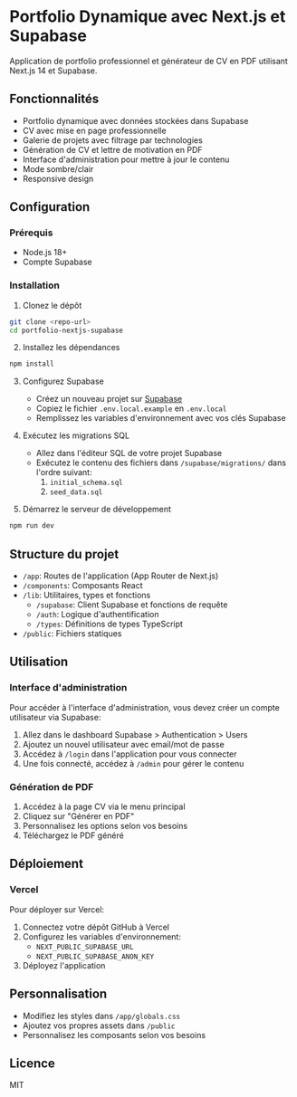 # Portfolio Dynamique avec Next.js et Supabase

Application de portfolio professionnel et générateur de CV en PDF utilisant Next.js 14 et Supabase.

## Fonctionnalités

- Portfolio dynamique avec données stockées dans Supabase
- CV avec mise en page professionnelle
- Galerie de projets avec filtrage par technologies
- Génération de CV et lettre de motivation en PDF
- Interface d'administration pour mettre à jour le contenu
- Mode sombre/clair
- Responsive design

## Configuration

### Prérequis

- Node.js 18+
- Compte Supabase

### Installation

1. Clonez le dépôt
```bash
git clone <repo-url>
cd portfolio-nextjs-supabase
```

2. Installez les dépendances
```bash
npm install
```

3. Configurez Supabase
   - Créez un nouveau projet sur [Supabase](https://supabase.com)
   - Copiez le fichier `.env.local.example` en `.env.local`
   - Remplissez les variables d'environnement avec vos clés Supabase

4. Exécutez les migrations SQL
   - Allez dans l'éditeur SQL de votre projet Supabase
   - Exécutez le contenu des fichiers dans `/supabase/migrations/` dans l'ordre suivant:
     1. `initial_schema.sql`
     2. `seed_data.sql`

5. Démarrez le serveur de développement
```bash
npm run dev
```

## Structure du projet

- `/app`: Routes de l'application (App Router de Next.js)
- `/components`: Composants React
- `/lib`: Utilitaires, types et fonctions
  - `/supabase`: Client Supabase et fonctions de requête
  - `/auth`: Logique d'authentification
  - `/types`: Définitions de types TypeScript
- `/public`: Fichiers statiques

## Utilisation

### Interface d'administration

Pour accéder à l'interface d'administration, vous devez créer un compte utilisateur via Supabase:

1. Allez dans le dashboard Supabase > Authentication > Users
2. Ajoutez un nouvel utilisateur avec email/mot de passe
3. Accédez à `/login` dans l'application pour vous connecter
4. Une fois connecté, accédez à `/admin` pour gérer le contenu

### Génération de PDF

1. Accédez à la page CV via le menu principal
2. Cliquez sur "Générer en PDF"
3. Personnalisez les options selon vos besoins
4. Téléchargez le PDF généré

## Déploiement

### Vercel

Pour déployer sur Vercel:

1. Connectez votre dépôt GitHub à Vercel
2. Configurez les variables d'environnement:
   - `NEXT_PUBLIC_SUPABASE_URL`
   - `NEXT_PUBLIC_SUPABASE_ANON_KEY`
3. Déployez l'application

## Personnalisation

- Modifiez les styles dans `/app/globals.css`
- Ajoutez vos propres assets dans `/public`
- Personnalisez les composants selon vos besoins

## Licence

MIT
